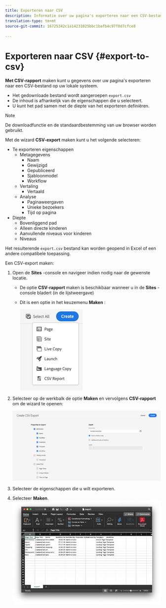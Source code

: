 ```yaml
---
title: Exporteren naar CSV
description: Informatie over uw pagina's exporteren naar een CSV-bestand op uw lokale systeem
translation-type: tm+mt
source-git-commit: 16725342c1a14231025bbc1bafb4c97f0d7cfce8

---
```



# Exporteren naar CSV {#export-to-csv}

**Met CSV-rapport** maken kunt u gegevens over uw pagina&#39;s exporteren naar een CSV-bestand op uw lokale systeem.

* Het gedownloade bestand wordt aangeroepen `export.csv`
* De inhoud is afhankelijk van de eigenschappen die u selecteert.
* U kunt het pad samen met de diepte van het exporteren definiëren.

>[!NOTE]
>
>De downloadfunctie en de standaardbestemming van uw browser worden gebruikt.

Met de wizard **CSV-export** maken kunt u het volgende selecteren:

* Te exporteren eigenschappen
   * Metagegevens
      * Naam
      * Gewijzigd
      * Gepubliceerd
      * Sjabloonmodel
      * Workflow
   * Vertaling
      * Vertaald
   * Analyse
      * Paginaweergaven
      * Unieke bezoekers
      * Tijd op pagina
* Diepte
   * Bovenliggend pad
   * Alleen directe kinderen
   * Aanvullende niveaus voor kinderen
   * Niveaus

Het resulterende `export.csv` bestand kan worden geopend in Excel of een andere compatibele toepassing.

Een CSV-export maken:

1. Open de **Sites** -console en navigeer indien nodig naar de gewenste locatie.
   * De optie **CSV-rapport** maken is beschikbaar wanneer u in de **Sites** -console bladert (in de lijstweergave)
   * Dit is een optie in het keuzemenu **Maken** :

      ![CSV maken, optie](/help/sites-cloud/authoring/assets/csv-create.png)

1. Selecteer op de werkbalk de optie **Maken** en vervolgens **CSV-rapport** om de wizard te openen:

   ![CSV-exportopties](/help/sites-cloud/authoring/assets/csv-options.png)

1. Selecteer de eigenschappen die u wilt exporteren.
1. Selecteer **Maken**.
   ![Resulterende CSV-export in Excel](/help/sites-cloud/authoring/assets/csv-example.png)
